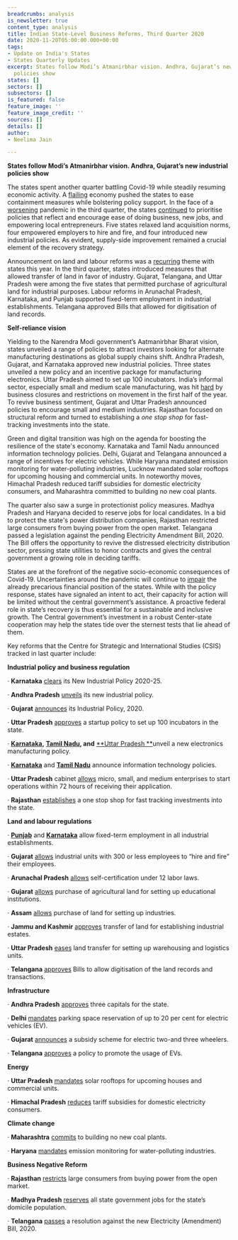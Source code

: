 ```yaml
---
breadcrumbs: analysis
is_newsletter: true
content_type: analysis
title: Indian State-Level Business Reforms, Third Quarter 2020
date: 2020-11-20T05:00:00.000+00:00
tags:
- Update on India's States
- States Quarterly Updates
excerpt: States follow Modi’s Atmanirbhar vision. Andhra, Gujarat’s new industrial
  policies show
states: []
sectors: []
subsectors: []
is_featured: false
feature_image: ''
feature_image_credit: ''
sources: []
details: []
author:
- Neelima Jain

---
```

**States follow Modi’s Atmanirbhar vision. Andhra, Gujarat’s new industrial policies show**

The states spent another quarter battling Covid-19 while steadily resuming economic activity. A [flailing](https://urldefense.com/v3/__https:/www.washingtonpost.com/world/asia_pacific/indias-economy-contracts-by-nearly-24-percent-amid-pandemic/2020/08/31/92318fbe-eb70-11ea-bd08-1b10132b458f_story.html__;!!KRhing!PCak9F1LxJH9ySUK0Pk77XMU-_aCsuj7s_bHokf0SMSzo9MDZisR0W_uYHY$ "https://urldefense.com/v3/__https:/www.washingtonpost.com/world/asia_pacific/indias-economy-contracts-by-nearly-24-percent-amid-pandemic/2020/08/31/92318fbe-eb70-11ea-bd08-1b10132b458f_story.html__;!!KRhing!PCak9F1LxJH9ySUK0Pk77XMU-_aCsuj7s_bHokf0SMSzo9MD") economy pushed the states to ease containment measures while bolstering policy support. In the face of a [worsening](https://urldefense.com/v3/__https:/www.theguardian.com/world/2020/sep/03/india-record-83883-covid-19-cases-in-day__;!!KRhing!PCak9F1LxJH9ySUK0Pk77XMU-_aCsuj7s_bHokf0SMSzo9MDZisRY3Z73f8$) pandemic in the third quarter, the states [continued](https://urldefense.com/v3/__https:/theprint.in/opinion/chhattisgarh-to-punjab-covid-forcing-states-to-reform-but-a-lot-hinges-on-modi-govt-support/488950/__;!!KRhing!PCak9F1LxJH9ySUK0Pk77XMU-_aCsuj7s_bHokf0SMSzo9MDZisRHYXwoms$) to prioritise policies that reflect and encourage ease of doing business, new jobs, and empowering local entrepreneurs. Five states relaxed land acquisition norms, four empowered employers to hire and fire, and four introduced new industrial policies. As evident, supply-side improvement remained a crucial element of the recovery strategy.

Announcement on land and labour reforms was a [recurring](https://urldefense.com/v3/__https:/theprint.in/opinion/chhattisgarh-to-punjab-covid-forcing-states-to-reform-but-a-lot-hinges-on-modi-govt-support/488950/__;!!KRhing!PCak9F1LxJH9ySUK0Pk77XMU-_aCsuj7s_bHokf0SMSzo9MDZisRHYXwoms$) theme with states this year. In the third quarter, states introduced measures that allowed transfer of land in favor of industry. Gujarat, Telangana, and Uttar Pradesh were among the five states that permitted purchase of agricultural land for industrial purposes. Labour reforms in Arunachal Pradesh, Karnataka, and Punjab supported fixed-term employment in industrial establishments. Telangana approved Bills that allowed for digitisation of land records.

**Self-reliance vision**

Yielding to the Narendra Modi government’s Aatmanirbhar Bharat vision, states unveiled a range of policies to attract investors looking for alternate manufacturing destinations as global supply chains shift. Andhra Pradesh, Gujarat, and Karnataka approved new industrial policies. Three states unveiled a new policy and an incentive package for manufacturing electronics. Uttar Pradesh aimed to set up 100 incubators. India’s informal sector, especially small and medium scale manufacturing, was hit [hard](https://urldefense.com/v3/__https:/www.wsj.com/articles/covid-19-hits-indias-already-faltering-consumers-hardest-11597921200__;!!KRhing!PCak9F1LxJH9ySUK0Pk77XMU-_aCsuj7s_bHokf0SMSzo9MDZisRgt7LtC4$) by business closures and restrictions on movement in the first half of the year. To revive business sentiment, Gujarat and Uttar Pradesh announced policies to encourage small and medium industries. Rajasthan focused on structural reform and turned to establishing a _one stop shop_ for fast-tracking investments into the state.

Green and digital transition was high on the agenda for boosting the resilience of the state's economy. Karnataka and Tamil Nadu announced information technology policies. Delhi, Gujarat and Telangana announced a range of incentives for electric vehicles. While Haryana mandated emission monitoring for water-polluting industries, Lucknow mandated solar rooftops for upcoming housing and commercial units. In noteworthy moves, Himachal Pradesh reduced tariff subsidies for domestic electricity consumers, and Maharashtra committed to building no new coal plants.

The quarter also saw a surge in protectionist policy measures. Madhya Pradesh and Haryana decided to reserve jobs for local candidates. In a bid to protect the state's power distribution companies, Rajasthan restricted large consumers from buying power from the open market. Telangana passed a legislation against the pending Electricity Amendment Bill, 2020. The Bill offers the opportunity to revive the distressed electricity distribution sector, pressing state utilities to honor contracts and gives the central government a growing role in deciding tariffs.

States are at the forefront of the negative socio-economic consequences of Covid-19. Uncertainties around the pandemic will continue to [impair](https://urldefense.com/v3/__https:/www.bloombergquint.com/bq-blue-exclusive/the-financial-state-of-indias-states__;!!KRhing!PCak9F1LxJH9ySUK0Pk77XMU-_aCsuj7s_bHokf0SMSzo9MDZisRmaWtYiE$ "https://urldefense.com/v3/__https:/www.bloombergquint.com/bq-blue-exclusive/the-financial-state-of-indias-states__;!!KRhing!PCak9F1LxJH9ySUK0Pk77XMU-_aCsuj7s_bHokf0SMSzo9MDZisRmaWtYiE$") the already precarious financial position of the states. While with the policy response, states have signaled an intent to act, their capacity for action will be limited without the central government’s assistance. A proactive federal role in state’s recovery is thus essential for a sustainable and inclusive growth. The Central government’s investment in a robust Center-state cooperation may help the states tide over the sternest tests that lie ahead of them.

Key reforms that the Centre for Strategic and International Studies (CSIS) tracked in last quarter include:

**Industrial policy and business regulation**

· **Karnataka** [clears](https://urldefense.com/v3/__https:/economictimes.indiatimes.com/news/economy/policy/new-industrial-policy-for-karnataka-business-turnover-jobs-added-to-decide-state-sops/articleshow/77140345.cms__;!!KRhing!PCak9F1LxJH9ySUK0Pk77XMU-_aCsuj7s_bHokf0SMSzo9MDZisRZD4Q4rM$) its New Industrial Policy 2020-25.

· **Andhra Pradesh** [unveils](https://urldefense.com/v3/__https:/www.livemint.com/news/india/andhra-govt-unveils-new-industrial-policy-identifies-10-thrust-areas-11597045676550.html__;!!KRhing!PCak9F1LxJH9ySUK0Pk77XMU-_aCsuj7s_bHokf0SMSzo9MDZisR9ZaBVtw$) its new industrial policy.

· **Gujarat** [announces](https://urldefense.com/v3/__https:/economictimes.indiatimes.com/news/economy/policy/gujarat-announces-industrial-policy-2020-cm-vijay-rupani-says-it-will-make-the-state-atmanirbhar/articleshow/77410785.cms__;!!KRhing!PCak9F1LxJH9ySUK0Pk77XMU-_aCsuj7s_bHokf0SMSzo9MDZisRxZgWRIc$) its Industrial Policy, 2020.

· **Uttar Pradesh** [approves](https://urldefense.com/v3/__https:/www.livemint.com/companies/start-ups/up-startup-policy-aims-100-incubators-and-10-000-startups-in-state-11594273185329.html__;!!KRhing!PCak9F1LxJH9ySUK0Pk77XMU-_aCsuj7s_bHokf0SMSzo9MDZisRZljBs3U$) a startup policy to set up 100 incubators in the state.

· [**Karnataka**](https://urldefense.com/v3/__https:/swarajyamag.com/insta/karnataka-announces-major-incentives-for-electronic-design-and-manufacturing-sector-including-land-subsidy__;!!KRhing!PCak9F1LxJH9ySUK0Pk77XMU-_aCsuj7s_bHokf0SMSzo9MDZisRyIdn7xA$)**,** [**Tamil Nadu**](https://urldefense.com/v3/__https:/www.business-standard.com/article/economy-policy/tamil-nadu-govt-releases-policy-for-electronics-hardware-manufacturing-120090700360_1.html__;!!KRhing!PCak9F1LxJH9ySUK0Pk77XMU-_aCsuj7s_bHokf0SMSzo9MDZisRL554ZkI$)**, and** [**Uttar Pradesh **](https://urldefense.com/v3/__https:/www.financialexpress.com/industry/uttar-pradesh-unveils-new-electronics-manufacturing-policy/2059211/__;!!KRhing!PCak9F1LxJH9ySUK0Pk77XMU-_aCsuj7s_bHokf0SMSzo9MDZisRJ_qvtmw$)unveil a new electronics manufacturing policy.

· [**Karnataka**](https://urldefense.com/v3/__https:/economictimes.indiatimes.com/tech/ites/small-is-beautiful-karnatakas-new-it-policy-offers-sops-for-co-working-spaces-tech-firms-away-from-bengaluru/articleshow/77923713.cms__;!!KRhing!PCak9F1LxJH9ySUK0Pk77XMU-_aCsuj7s_bHokf0SMSzo9MDZisRbKt2AdE$) and [**Tamil Nadu**](https://urldefense.com/v3/__https:/timesofindia.indiatimes.com/city/chennai/tamil-nadu-focuses-on-abc-of-tech-policies/articleshow/78214068.cms__;!!KRhing!PCak9F1LxJH9ySUK0Pk77XMU-_aCsuj7s_bHokf0SMSzo9MDZisRUnRnF7c$) announce information technology policies.

· **Uttar Pradesh** cabinet [allows](https://urldefense.com/v3/__https:/timesofindia.indiatimes.com/city/lucknow/up-govt-eases-norms-for-establishing-msme-units/articleshow/77623313.cms__;!!KRhing!PCak9F1LxJH9ySUK0Pk77XMU-_aCsuj7s_bHokf0SMSzo9MDZisRPnV9bnI$) micro, small, and medium enterprises to start operations within 72 hours of receiving their application.

· **Rajasthan** [establishes](https://urldefense.com/v3/__http:/www.businessworld.in/article/Rajasthan-Government-Nods-To-One-Stop-Shop-For-Fast-Tracking-Investments/17-07-2020-298594/__;!!KRhing!PCak9F1LxJH9ySUK0Pk77XMU-_aCsuj7s_bHokf0SMSzo9MDZisRShefPUA$) a one stop shop for fast tracking investments into the state.

**Land and labour regulations**

· [**Punjab**](https://urldefense.com/v3/__https:/timesofindia.indiatimes.com/city/chandigarh/punjab-to-allow-fixed-term-industrial-employment/articleshow/76884792.cms__;!!KRhing!PCak9F1LxJH9ySUK0Pk77XMU-_aCsuj7s_bHokf0SMSzo9MDZisRTffK22I$) and [**Karnataka**](https://urldefense.com/v3/__https:/timesofindia.indiatimes.com/city/bengaluru/karnataka-allows-flexible-hiring-across-industry/articleshow/76824844.cms?utm_source=contentofinterest&utm_medium=text&utm_campaign=cppst__;!!KRhing!PCak9F1LxJH9ySUK0Pk77XMU-_aCsuj7s_bHokf0SMSzo9MDZisRtHj-b4A$) allow fixed-term employment in all industrial establishments.

· **Gujarat** [allows](https://urldefense.com/v3/__https:/www.deccanherald.com/national/west/gujarat-govt-makes-labour-law-flexible-for-industries-with-less-than-300-workmen-to-hire-and-fire-without-permission-861935.html__;!!KRhing!PCak9F1LxJH9ySUK0Pk77XMU-_aCsuj7s_bHokf0SMSzo9MDZisRQQBbNRY$) industrial units with 300 or less employees to “hire and fire” their employees.

· **Arunachal Pradesh** [allows](https://urldefense.com/v3/__https:/nenow.in/north-east-news/arunachal-pradesh/arunachal-pradesh-cabinet-approves-ordinance-for-labour-reforms.html__;!!KRhing!PCak9F1LxJH9ySUK0Pk77XMU-_aCsuj7s_bHokf0SMSzo9MDZisRIEYPtZA$) self-certification under 12 labor laws.

· **Gujarat** [allows](https://urldefense.com/v3/__https:/timesofindia.indiatimes.com/city/ahmedabad/curbs-eased-to-buy-agricultural-land-for-setting-up-education-institutions/articleshow/77665840.cms__;!!KRhing!PCak9F1LxJH9ySUK0Pk77XMU-_aCsuj7s_bHokf0SMSzo9MDZisR-m_H7yA$) purchase of agricultural land for setting up educational institutions.

· **Assam** [allows](https://urldefense.com/v3/__https:/indianexpress.com/article/north-east-india/assam/assam-announces-ordinance-allowing-land-conversion-for-msmes-without-clearances-6485978/__;!!KRhing!PCak9F1LxJH9ySUK0Pk77XMU-_aCsuj7s_bHokf0SMSzo9MDZisRkic0lwc$) purchase of land for setting up industries.

· **Jammu and Kashmir** [approves](https://urldefense.com/v3/__https:/www.thekashmirmonitor.net/over-9600-kanals-transferred-to-ic-dept-to-establish-37-industrial-estates-across-jk/__;!!KRhing!PCak9F1LxJH9ySUK0Pk77XMU-_aCsuj7s_bHokf0SMSzo9MDZisR4ZncI48$) transfer of land for establishing industrial estates.

· **Uttar Pradesh** [eases](https://urldefense.com/v3/__https:/timesofindia.indiatimes.com/city/lucknow/industry-rate-on-land-purchase-for-warehousing-and-logistics/articleshow/77137067.cms__;!!KRhing!PCak9F1LxJH9ySUK0Pk77XMU-_aCsuj7s_bHokf0SMSzo9MDZisR1jGd1sI$) land transfer for setting up warehousing and logistics units.

· **Telangana** [approves](https://urldefense.com/v3/__https:/telanganatoday.com/telangana-cabinet-clears-revenue-other-bills__;!!KRhing!PCak9F1LxJH9ySUK0Pk77XMU-_aCsuj7s_bHokf0SMSzo9MDZisR012qnOo$) Bills to allow digitisation of the land records and transactions.

**Infrastructure**

· **Andhra Pradesh** [approves](https://urldefense.com/v3/__https:/www.hindustantimes.com/india-news/andhra-to-get-3-new-capital-cities-as-governor-approves-two-controversial-bills/story-yjiWDqyvDMeYVwOiHTs7IK.html__;!!KRhing!PCak9F1LxJH9ySUK0Pk77XMU-_aCsuj7s_bHokf0SMSzo9MDZisREU803Zc$) three capitals for the state.

· **Delhi** [mandates](https://urldefense.com/v3/__https:/energy.economictimes.indiatimes.com/news/power/housing-societies-malls-must-reserve-20-per-cent-parking-for-e-vehicles-in-delhi/76854703__;!!KRhing!PCak9F1LxJH9ySUK0Pk77XMU-_aCsuj7s_bHokf0SMSzo9MDZisRjLt1uWk$) parking space reservation of up to 20 per cent for electric vehicles (EV).

· **Gujarat** [announces](https://urldefense.com/v3/__https:/timesofindia.indiatimes.com/city/ahmedabad/govt-announces-e-vehicle-subsidy/articleshow/78175789.cms__;!!KRhing!PCak9F1LxJH9ySUK0Pk77XMU-_aCsuj7s_bHokf0SMSzo9MDZisRj8LxkU4$) a subsidy scheme for electric two-and three wheelers.

· **Telangana** [approves](https://urldefense.com/v3/__https:/auto.economictimes.indiatimes.com/news/industry/telangana-govt-exempts-evs-from-road-tax-registration-fees-under-new-policy/77390154__;!!KRhing!PCak9F1LxJH9ySUK0Pk77XMU-_aCsuj7s_bHokf0SMSzo9MDZisRGMQKH5w$) a policy to promote the usage of EVs.

**Energy**

· **Uttar Pradesh** [mandates](https://urldefense.com/v3/__https:/energy.economictimes.indiatimes.com/news/renewable/lucknow-solar-rooftops-must-for-upcoming-houses-on-500sqm/77496017__;!!KRhing!PCak9F1LxJH9ySUK0Pk77XMU-_aCsuj7s_bHokf0SMSzo9MDZisR1chdEm0$) solar rooftops for upcoming houses and commercial units.

· **Himachal Pradesh** [reduces](https://urldefense.com/v3/__https:/mercomindia.com/himachal-pradesh-reduces-subsidies/__;!!KRhing!PCak9F1LxJH9ySUK0Pk77XMU-_aCsuj7s_bHokf0SMSzo9MDZisR22COKro$) tariff subsidies for domestic electricity consumers.

**Climate change**

· **Maharashtra** [commits](https://urldefense.com/v3/__https:/energy.economictimes.indiatimes.com/news/power/maharashtra-no-new-thermal-power-units-in-state-says-raut/77795901__;!!KRhing!PCak9F1LxJH9ySUK0Pk77XMU-_aCsuj7s_bHokf0SMSzo9MDZisRLsX6tx4$) to building no new coal plants.

· **Haryana** [mandates](https://urldefense.com/v3/__https:/timesofindia.indiatimes.com/city/chandigarh/haryana-to-install-devices-on-industries-to-monitor-pollution-electronically/articleshow/77004244.cms__;!!KRhing!PCak9F1LxJH9ySUK0Pk77XMU-_aCsuj7s_bHokf0SMSzo9MDZisRYtsqlwk$) emission monitoring for water-polluting industries.

**Business Negative Reform**

· **Rajasthan** [restricts](https://urldefense.com/v3/__https:/energy.economictimes.indiatimes.com/news/renewable/draft-regulations-to-make-solar-costlier-for-open-access-consumers-in-rajasthan/77232357__;!!KRhing!PCak9F1LxJH9ySUK0Pk77XMU-_aCsuj7s_bHokf0SMSzo9MDZisRnk8PFok$) large consumers from buying power from the open market.

· **Madhya Pradesh** [reserves](https://urldefense.com/v3/__https:/www.newindianexpress.com/nation/2020/aug/18/mps-resources-for-mps-children-chouhan-says-all-state-govt-jobs-reserved-for-state-residents-2185022.html__;!!KRhing!PCak9F1LxJH9ySUK0Pk77XMU-_aCsuj7s_bHokf0SMSzo9MDZisRmXvzViY$) all state government jobs for the state’s domicile population.

· **Telangana** [passes](https://urldefense.com/v3/__https:/energy.economictimes.indiatimes.com/news/power/telangana-assembly-passes-resolution-against-electricity-amendment-bill/78139610__;!!KRhing!PCak9F1LxJH9ySUK0Pk77XMU-_aCsuj7s_bHokf0SMSzo9MDZisRMWC7Ie4$) a resolution against the new Electricity (Amendment) Bill, 2020.
